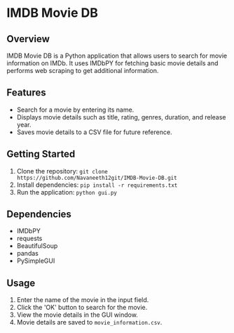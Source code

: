 # IMDB Movie DB

## Overview
IMDB Movie DB is a Python application that allows users to search for movie information on IMDb. It uses IMDbPY for fetching basic movie details and performs web scraping to get additional information.

## Features
- Search for a movie by entering its name.
- Displays movie details such as title, rating, genres, duration, and release year.
- Saves movie details to a CSV file for future reference.

## Getting Started
1. Clone the repository: `git clone https://github.com/Navaneeth12git/IMDB-Movie-DB.git`
2. Install dependencies: `pip install -r requirements.txt`
3. Run the application: `python gui.py`

## Dependencies
- IMDbPY
- requests
- BeautifulSoup
- pandas
- PySimpleGUI

## Usage
1. Enter the name of the movie in the input field.
2. Click the 'OK' button to search for the movie.
3. View the movie details in the GUI window.
4. Movie details are saved to `movie_information.csv`.
